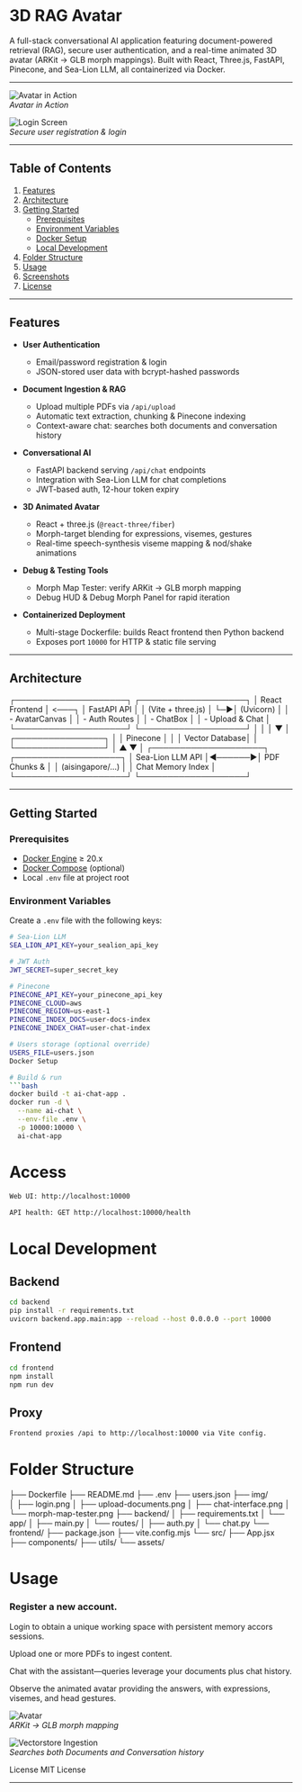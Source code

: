 # 3D RAG Avatar

A full-stack conversational AI application featuring document-powered retrieval (RAG), secure user authentication, and a real-time animated 3D avatar (ARKit → GLB morph mappings). Built with React, Three.js, FastAPI, Pinecone, and Sea-Lion LLM, all containerized via Docker.

---
![Avatar in Action](img/img4.jpg)  
*Avatar in Action*

![Login Screen](img/img3.jpg)  
*Secure user registration & login*

---

## Table of Contents

1. [Features](#features)  
2. [Architecture](#architecture)  
3. [Getting Started](#getting-started)  
   - [Prerequisites](#prerequisites)  
   - [Environment Variables](#environment-variables)  
   - [Docker Setup](#docker-setup)  
   - [Local Development](#local-development)  
4. [Folder Structure](#folder-structure)  
5. [Usage](#usage)  
6. [Screenshots](#screenshots)  
7. [License](#license)  

---

## Features

- **User Authentication**  
  - Email/password registration & login  
  - JSON-stored user data with bcrypt-hashed passwords  

- **Document Ingestion & RAG**  
  - Upload multiple PDFs via `/api/upload`  
  - Automatic text extraction, chunking & Pinecone indexing  
  - Context-aware chat: searches both documents and conversation history  

- **Conversational AI**  
  - FastAPI backend serving `/api/chat` endpoints  
  - Integration with Sea-Lion LLM for chat completions  
  - JWT-based auth, 12-hour token expiry  

- **3D Animated Avatar**  
  - React + three.js (`@react-three/fiber`)  
  - Morph-target blending for expressions, visemes, gestures  
  - Real-time speech-synthesis viseme mapping & nod/shake animations  

- **Debug & Testing Tools**  
  - Morph Map Tester: verify ARKit → GLB morph mapping  
  - Debug HUD & Debug Morph Panel for rapid iteration  

- **Containerized Deployment**  
  - Multi-stage Dockerfile: builds React frontend then Python backend  
  - Exposes port `10000` for HTTP & static file serving  

---

## Architecture

┌────────────────────┐ ┌───────────────────┐
│ React Frontend │ <───┐ │ FastAPI API │
│ (Vite + three.js) │ └─▶│ (Uvicorn) │
│ - AvatarCanvas │ │ - Auth Routes │
│ - ChatBox │ │ - Upload & Chat │
└────────────────────┘ └───────────────────┘
│ │
│ ▼
│ ┌────────────────┐
│ │ Pinecone │
│ │ Vector Database│
│ └────────────────┘
│ ▲
▼ │
┌────────────────────┐ ┌───────────────────┐
│ Sea-Lion LLM API │◀──────▶│ PDF Chunks & │
│ (aisingapore/…) │ │ Chat Memory Index │
└────────────────────┘ └───────────────────┘


---

## Getting Started

### Prerequisites

- [Docker Engine](https://www.docker.com/) ≥ 20.x  
- [Docker Compose](https://docs.docker.com/compose/) (optional)  
- Local `.env` file at project root  

### Environment Variables

Create a `.env` file with the following keys:

```bash
# Sea-Lion LLM
SEA_LION_API_KEY=your_sealion_api_key

# JWT Auth
JWT_SECRET=super_secret_key

# Pinecone
PINECONE_API_KEY=your_pinecone_api_key
PINECONE_CLOUD=aws
PINECONE_REGION=us-east-1
PINECONE_INDEX_DOCS=user-docs-index
PINECONE_INDEX_CHAT=user-chat-index

# Users storage (optional override)
USERS_FILE=users.json
Docker Setup

# Build & run
```bash
docker build -t ai-chat-app .
docker run -d \
  --name ai-chat \
  --env-file .env \
  -p 10000:10000 \
  ai-chat-app
```

# Access
```bash
Web UI: http://localhost:10000

API health: GET http://localhost:10000/health
```

# Local Development
## Backend
```bash
cd backend
pip install -r requirements.txt
uvicorn backend.app.main:app --reload --host 0.0.0.0 --port 10000
```

## Frontend
```bash
cd frontend
npm install
npm run dev
```

## Proxy
```bash
Frontend proxies /api to http://localhost:10000 via Vite config.
```

# Folder Structure


├── Dockerfile
├── README.md
├── .env
├── users.json
├── img/                         
│   ├── login.png
│   ├── upload-documents.png
│   ├── chat-interface.png
│   └── morph-map-tester.png
├── backend/
│   ├── requirements.txt
│   └── app/
│       ├── main.py
│       └── routes/
│           ├── auth.py
│           └── chat.py
└── frontend/
    ├── package.json
    ├── vite.config.mjs
    └── src/
        ├── App.jsx
        ├── components/
        ├── utils/
        └── assets/

# Usage

### Register a new account.

Login to obtain a unique working space with persistent memory accors sessions.

Upload one or more PDFs to ingest content.

Chat with the assistant—queries leverage your documents plus chat history.

Observe the animated avatar providing the answers, with expressions, visemes, and head gestures.

![Avatar](img/img1.jpg)  
*ARKit → GLB morph mapping*

![Vectorstore Ingestion](img/img2.jpg)  
*Searches both Documents and Conversation history*

License
MIT License

---

